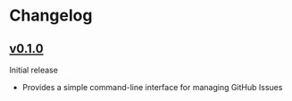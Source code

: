 # Changelog

## [v0.1.0]
Initial release
 - Provides a simple command-line interface for managing GitHub Issues

[v0.1.0]: https://github.com/jerriep/github-issues-cli/tree/v0.1.0